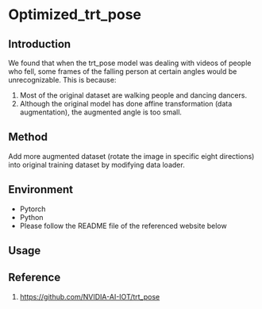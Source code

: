 # Optimized_trt_pose
## Introduction
We found that when the trt_pose model was dealing with videos of people who fell, some frames of the falling person at certain angles would be unrecognizable. This is because:
1. Most of the original dataset are walking people and dancing dancers.
2. Although the original model has done affine transformation (data augmentation), the augmented angle is too small.
 
## Method
Add more augmented dataset (rotate the image in specific eight directions) into original training dataset by modifying data loader.

## Environment
- Pytorch
- Python
- Please follow the README file of the referenced website below

## Usage



## Reference
1. https://github.com/NVIDIA-AI-IOT/trt_pose

